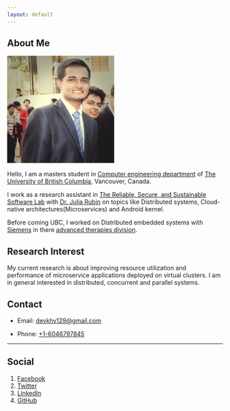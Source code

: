```yaml
---
layout: default
---
```


## About Me

<img class="profile-picture" src="profile.jpg">

Hello, I am a masters student in [Computer engineering department](https://www.ece.ubc.ca/) of [The University of British Columbia](https://www.ubc.ca/), Vancouver, Canada.

I work as a research assistant in [The Reliable, Secure, and Sustainable Software Lab](http://www.ece.ubc.ca/~mjulia/ReSeSS.html) with [Dr. Julia Rubin](http://www.ece.ubc.ca/~mjulia/index.html) on topics like Distributed systems, Cloud-native architectures(Microservices) and Android kernel.

Before coming UBC, I worked on Distributed embedded systems with [Siemens](https://en.wikipedia.org/wiki/Siemens) in there [advanced therapies division](https://www.healthcare.siemens.com/angio).  

## Research Interest

My current research is about improving resource utilization and performance of microservice applications deployed on virtual clusters. I am in general interested in distributed, concurrent and parallel systems. 

## Contact

* Email: [devkhv129@gmail.com](mailto:devkhv19@gmail.com)

* Phone: [+1-6046797845](tel:+1-6046797845)

---

## Social

1. [Facebook](https://www.facebook.com/khv129)
2. [Twitter](https://twitter.com/devkhv129)
3. [LinkedIn](https://www.linkedin.com/in/devkhv129)
4. [GitHub](https://github.com/asystemsguy)

